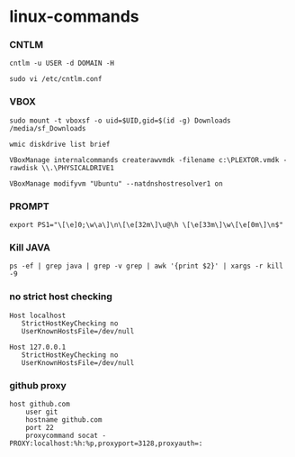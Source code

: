 # linux-commands

### CNTLM

```
cntlm -u USER -d DOMAIN -H

sudo vi /etc/cntlm.conf
```

### VBOX
```
sudo mount -t vboxsf -o uid=$UID,gid=$(id -g) Downloads /media/sf_Downloads
```

```
wmic diskdrive list brief 

VBoxManage internalcommands createrawvmdk -filename c:\PLEXTOR.vmdk -rawdisk \\.\PHYSICALDRIVE1

VBoxManage modifyvm "Ubuntu" --natdnshostresolver1 on
```

### PROMPT

```
export PS1="\[\e]0;\w\a\]\n\[\e[32m\]\u@\h \[\e[33m\]\w\[\e[0m\]\n$"
```

### Kill JAVA

```
ps -ef | grep java | grep -v grep | awk '{print $2}' | xargs -r kill -9
```

### no strict host checking

```
Host localhost
   StrictHostKeyChecking no
   UserKnownHostsFile=/dev/null

Host 127.0.0.1
   StrictHostKeyChecking no
   UserKnownHostsFile=/dev/null
```

### github proxy

```
host github.com
    user git
    hostname github.com
    port 22
    proxycommand socat - PROXY:localhost:%h:%p,proxyport=3128,proxyauth=:
```
